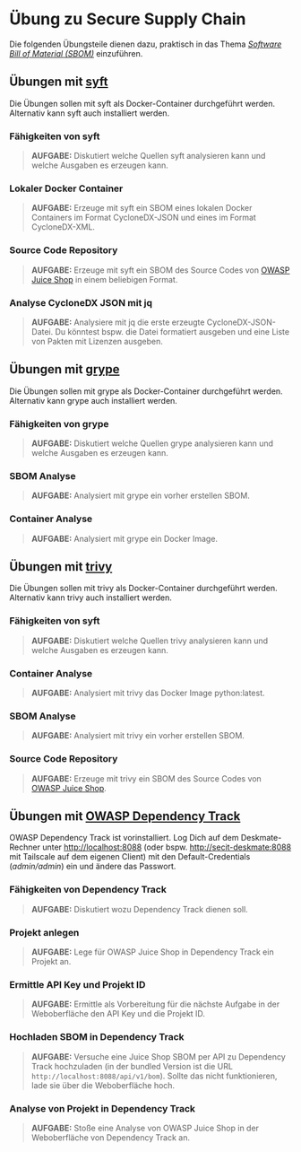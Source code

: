 # Übung zu Secure Supply Chain

Die folgenden Übungsteile dienen dazu, praktisch in das Thema [_Software Bill of Material (SBOM)_](https://www.cisa.gov/sbom) einzuführen.

## Übungen mit [syft](https://github.com/anchore/syft)

Die Übungen sollen mit syft als Docker-Container durchgeführt werden. Alternativ kann syft auch installiert werden. 

### Fähigkeiten von syft

> **AUFGABE:** Diskutiert welche Quellen syft analysieren kann und welche Ausgaben es erzeugen kann.

### Lokaler Docker Container

> **AUFGABE:** Erzeuge mit syft ein SBOM eines lokalen Docker Containers im Format CycloneDX-JSON und eines im Format CycloneDX-XML.

### Source Code Repository

> **AUFGABE:** Erzeuge mit syft ein SBOM des Source Codes von [OWASP Juice Shop](https://github.com/juice-shop/juice-shop) in einem beliebigen Format.

### Analyse CycloneDX JSON mit jq

> **AUFGABE:** Analysiere mit jq die erste erzeugte CycloneDX-JSON-Datei.
> Du könntest bspw. die Datei formatiert ausgeben und eine Liste von Pakten mit Lizenzen ausgeben.

## Übungen mit [grype](https://github.com/anchore/grype)

Die Übungen sollen mit grype als Docker-Container durchgeführt werden. Alternativ kann grype auch installiert werden. 

### Fähigkeiten von grype

> **AUFGABE:** Diskutiert welche Quellen grype analysieren kann und welche Ausgaben es erzeugen kann.

### SBOM Analyse

> **AUFGABE:** Analysiert mit grype ein vorher erstellen SBOM.

### Container Analyse

> **AUFGABE:** Analysiert mit grype ein Docker Image.

## Übungen mit [trivy](https://github.com/aquasecurity/trivy)

Die Übungen sollen mit trivy als Docker-Container durchgeführt werden. Alternativ kann trivy auch installiert werden. 

### Fähigkeiten von syft

> **AUFGABE:** Diskutiert welche Quellen trivy analysieren kann und welche Ausgaben es erzeugen kann.

### Container Analyse

> **AUFGABE:** Analysiert mit trivy das Docker Image python:latest.

### SBOM Analyse

> **AUFGABE:** Analysiert mit trivy ein vorher erstellen SBOM.

### Source Code Repository

> **AUFGABE:** Erzeuge mit trivy ein SBOM des Source Codes von [OWASP Juice Shop](https://github.com/juice-shop/juice-shop).

## Übungen mit [OWASP Dependency Track](https://github.com/DependencyTrack)

OWASP Dependency Track ist vorinstalliert. Log Dich auf dem Deskmate-Rechner unter [http://localhost:8088](http://localhost:8088) (oder bspw. [http://secit-deskmate:8088](http://secit-deskmate:8088) mit Tailscale auf dem eigenen Client) mit den Default-Credentials (_admin/admin_) ein und ändere das Passwort.

### Fähigkeiten von Dependency Track

> **AUFGABE:** Diskutiert wozu Dependency Track dienen soll.

### Projekt anlegen

> **AUFGABE:** Lege für OWASP Juice Shop in Dependency Track ein Projekt an.

### Ermittle API Key und Projekt ID

> **AUFGABE:** Ermittle als Vorbereitung für die nächste Aufgabe in der Weboberfläche den API Key und die Projekt ID.

### Hochladen SBOM in Dependency Track

> **AUFGABE:** Versuche eine Juice Shop SBOM per API zu Dependency Track hochzuladen (in der bundled Version ist die URL `http://localhost:8088/api/v1/bom`).
> Sollte das nicht funktionieren, lade sie über die Weboberfläche hoch.

### Analyse von Projekt in Dependency Track

> **AUFGABE:** Stoße eine Analyse von OWASP Juice Shop in der Weboberfläche von Dependency Track an.




